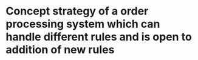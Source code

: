 # Concept strategy of a order processing system which can handle different rules and is open to addition of new rules
